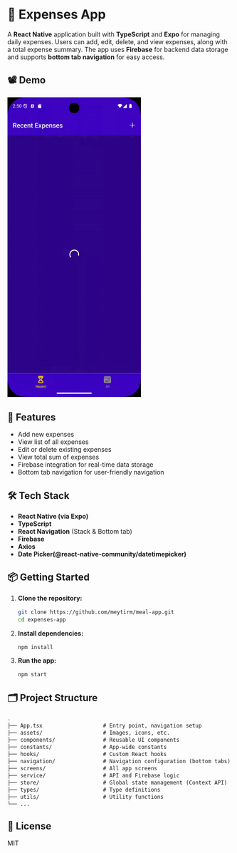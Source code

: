 # 💸 Expenses App

A **React Native** application built with **TypeScript** and **Expo** for managing daily expenses. Users can add, edit, delete, and view expenses, along with a total expense summary. The app uses **Firebase** for backend data storage and supports **bottom tab navigation** for easy access.

## 📽️ Demo

<img src="./assets/screen-record.gif" alt="App Demo" width="300"/>

## 🚀 Features

- Add new expenses
- View list of all expenses
- Edit or delete existing expenses
- View total sum of expenses
- Firebase integration for real-time data storage
- Bottom tab navigation for user-friendly navigation

## 🛠️ Tech Stack

- **React Native (via Expo)**
- **TypeScript**
- **React Navigation** (Stack & Bottom tab)
- **Firebase**
- **Axios**
- **Date Picker(@react-native-community/datetimepicker)**

## 📦 Getting Started

1. **Clone the repository:**
   ```bash
   git clone https://github.com/meytirm/meal-app.git
   cd expenses-app
   ```

2. **Install dependencies:**
   ```bash
   npm install
   ```

3. **Run the app:**
   ```bash
   npm start
   ```

## 🗂️ Project Structure

```
.
├── App.tsx                   # Entry point, navigation setup
├── assets/                   # Images, icons, etc.
├── components/               # Reusable UI components
├── constants/                # App-wide constants
├── hooks/                    # Custom React hooks
├── navigation/               # Navigation configuration (bottom tabs)
├── screens/                  # All app screens
├── service/                  # API and Firebase logic
├── store/                    # Global state management (Context API)
├── types/                    # Type definitions
├── utils/                    # Utility functions
└── ...

```

## 📄 License

MIT
